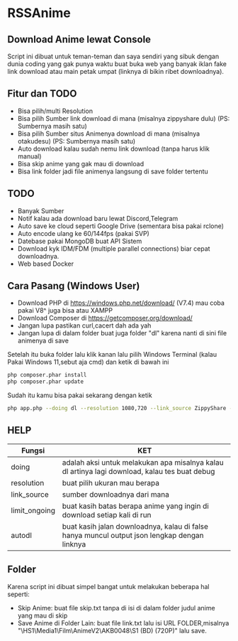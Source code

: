 # RSSAnime
## Download Anime lewat Console

Script ini dibuat untuk teman-teman dan saya sendiri yang sibuk dengan dunia coding yang gak punya waktu buat buka web yang banyak iklan fake link download atau main petak umpat (linknya di bikin ribet downloadnya).

## Fitur dan TODO
- Bisa pilih/multi Resolution
- Bisa pilih Sumber link download di mana (misalnya zippyshare dulu) (PS: Sumbernya masih satu)
- Bisa pilih Sumber situs Animenya download di mana (misalnya otakudesu) (PS: Sumbernya masih satu)
- Auto download kalau sudah nemu link download (tanpa harus klik manual)
- Bisa skip anime yang gak mau di download
- Bisa link folder jadi file animenya langsung di save folder tertentu

## TODO
- Banyak Sumber
- Notif kalau ada download baru lewat Discord,Telegram
- Auto save ke cloud seperti Google Drive (sementara bisa pakai rclone)
- Auto encode ulang ke 60/144fps (pakai SVP)
- Datebase pakai MongoDB buat API Sistem
- Download kyk IDM/FDM (multiple parallel connections) biar cepat downloadnya.
- Web based Docker

## Cara Pasang (Windows User)
- Download PHP di https://windows.php.net/download/ (V7.4) mau coba pakai V8^ juga bisa atau XAMPP
- Download Composer di https://getcomposer.org/download/
- Jangan lupa pastikan curl,cacert dah ada yah
- Jangan lupa di dalam folder buat juga folder "dl" karena nanti di sini file animenya di save

Setelah itu buka folder lalu klik kanan lalu pilih Windows Terminal (kalau Pakai Windows 11,sebut aja cmd)
dan ketik di bawah ini
```sh
php composer.phar install
php composer.phar update
```
Sudah itu kamu bisa pakai sekarang dengan ketik

```sh
php app.php --doing dl --resolution 1080,720 --link_source ZippyShare --limit_ongoing 10 --autodl true
```

## HELP
| Fungsi | KET |
| ------ | ------ |
| doing | adalah aksi untuk melakukan apa misalnya kalau dl artinya lagi download, kalau tes buat debug|
| resolution | buat pilih ukuran mau berapa |
| link_source | sumber downloadnya dari mana |
| limit_ongoing | buat kasih batas berapa anime yang ingin di download setiap kali di run |
| autodl | buat kasih jalan downloadnya, kalau di false hanya muncul output json lengkap dengan linknya |

## Folder 
Karena script ini dibuat simpel bangat untuk melakukan beberapa hal seperti:

- Skip Anime: buat file skip.txt tanpa di isi di dalam folder judul anime yang mau di skip
- Save Anime di Folder Lain: buat file link.txt lalu isi URL FOLDER,misalnya "\\HS1\Media1\Film\AnimeV2\AKB0048\S1 (BD) (720P)" lalu save.
